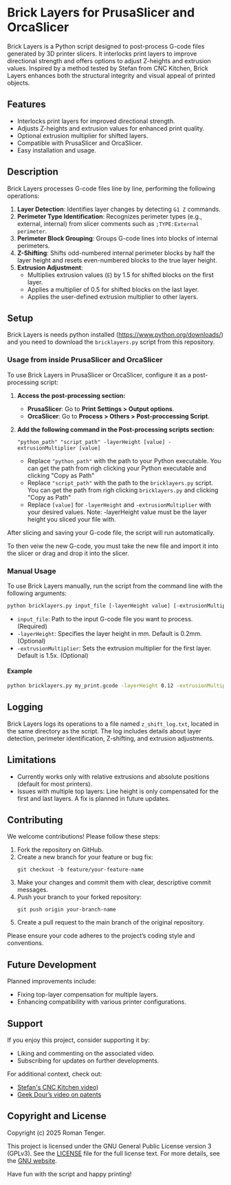 # Brick Layers for PrusaSlicer and OrcaSlicer

Brick Layers is a Python script designed to post-process G-code files generated by 3D printer slicers. It interlocks print layers to improve directional strength and offers options to adjust Z-heights and extrusion values. Inspired by a method tested by Stefan from CNC Kitchen, Brick Layers enhances both the structural integrity and visual appeal of printed objects.

## Features
- Interlocks print layers for improved directional strength.
- Adjusts Z-heights and extrusion values for enhanced print quality.
- Optional extrusion multiplier for shifted layers.
- Compatible with PrusaSlicer and OrcaSlicer.
- Easy installation and usage.

## Description
Brick Layers processes G-code files line by line, performing the following operations:

1. **Layer Detection**: Identifies layer changes by detecting `G1 Z` commands.
2. **Perimeter Type Identification**: Recognizes perimeter types (e.g., external, internal) from slicer comments such as `;TYPE:External perimeter`.
3. **Perimeter Block Grouping**: Groups G-code lines into blocks of internal perimeters.
4. **Z-Shifting**: Shifts odd-numbered internal perimeter blocks by half the layer height and resets even-numbered blocks to the true layer height.
5. **Extrusion Adjustment**:
    - Multiplies extrusion values (`E`) by 1.5 for shifted blocks on the first layer.
    - Applies a multiplier of 0.5 for shifted blocks on the last layer.
    - Applies the user-defined extrusion multiplier to other layers.

## Setup
Brick Layers is needs python installed (https://www.python.org/downloads/) and you need to download the `bricklayers.py` script from this repository.

### Usage from inside PrusaSlicer and OrcaSlicer

To use Brick Layers in PrusaSlicer or OrcaSlicer, configure it as a post-processing script:

1. **Access the post-processing section:**
    - **PrusaSlicer**: Go to **Print Settings > Output options**.
    - **OrcaSlicer**: Go to **Process > Others > Post-proccessing Script**.
2. **Add the following command in the Post-processing scripts section:**

    ```
    "python_path" "script_path" -layerHeight [value] -extrusionMultiplier [value]
    ```
    - Replace `"python_path"` with the path to your Python executable. You can get the path from righ clicking your Python executable and clicking "Copy as Path"
    - Replace `"script_path"` with the path to the `bricklayers.py` script. You can get the path from righ clicking `bricklayers.py` and clicking "Copy as Path"
    - Replace `[value]` for `-layerHeight` and `-extrusionMultiplier` with your desired values. Note: -layerHeight value must be the layer height you sliced your file with.

After slicing and saving your G-code file, the script will run automatically.

To then veiw the new G-code, you must take the new file and import it into the slicer or drag and drop it into the slicer.

### Manual Usage
To use Brick Layers manually, run the script from the command line with the following arguments:

```bash
python bricklayers.py input_file [-layerHeight value] [-extrusionMultiplier value]
```

- `input_file`: Path to the input G-code file you want to process. (Required)
- `-layerHeight`: Specifies the layer height in mm. Default is 0.2mm. (Optional)
- `-extrusionMultiplier`: Sets the extrusion multiplier for the first layer. Default is 1.5x. (Optional)

#### Example

```bash
python bricklayers.py my_print.gcode -layerHeight 0.12 -extrusionMultiplier 1.2
```

## Logging
Brick Layers logs its operations to a file named `z_shift_log.txt`, located in the same directory as the script. The log includes details about layer detection, perimeter identification, Z-shifting, and extrusion adjustments.

## Limitations
- Currently works only with relative extrusions and absolute positions (default for most printers).
- Issues with multiple top layers: Line height is only compensated for the first and last layers. A fix is planned in future updates.

## Contributing
We welcome contributions! Please follow these steps:

1. Fork the repository on GitHub.
2. Create a new branch for your feature or bug fix:
   ```
   git checkout -b feature/your-feature-name
   ```
3. Make your changes and commit them with clear, descriptive commit messages.
4. Push your branch to your forked repository:
   ```
   git push origin your-branch-name
   ```
5. Create a pull request to the main branch of the original repository.

Please ensure your code adheres to the project’s coding style and conventions.

## Future Development
Planned improvements include:
- Fixing top-layer compensation for multiple layers.
- Enhancing compatibility with various printer configurations.

## Support
If you enjoy this project, consider supporting it by:
- Liking and commenting on the associated video.
- Subscribing for updates on further developments.

For additional context, check out:
- [Stefan's CNC Kitchen video](https://www.youtube.com/watch?v=5hGm6cubFVs&t=600s))
- [Geek Dour’s video on patents](https://www.youtube.com/watch?v=9IdNA_hWiyE&t=28s)

## Copyright and License
Copyright (c) 2025 Roman Tenger.

This project is licensed under the GNU General Public License version 3 (GPLv3). See the [LICENSE](LICENSE) file for the full license text. For more details, see the [GNU website](https://www.gnu.org/licenses/gpl-3.0.en.html).

Have fun with the script and happy printing!

